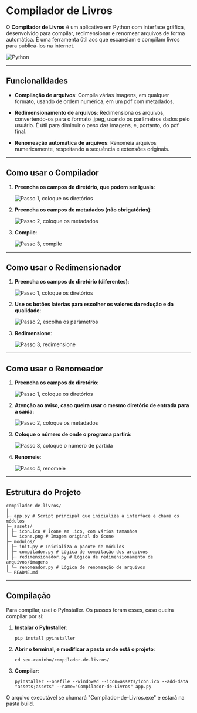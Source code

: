# Compilador de Livros
O **Compilador de Livros** é um aplicativo em Python com interface gráfica, desenvolvido para compilar, redimensionar e renomear arquivos de forma automática. É uma ferramenta útil aos que escaneiam e compilam livros para publicá-los na internet.

![Python](https://img.shields.io/badge/python-3.10+-blue)

---

## Funcionalidades

- **Compilação de arquivos**:
  Compila várias imagens, em qualquer formato, usando de ordem numérica, em um pdf com metadados.

- **Redimensionamento de arquivos**:
  Redimensiona os arquivos, convertendo-os para o formato .jpeg, usando os parâmetros dados pelo usuário. É útil para diminuir o peso das imagens, e, portanto, do pdf final.

- **Renomeação automática de arquivos**:
  Renomeia arquivos numericamente, respeitando a sequência e extensões originais.

---

## Como usar o Compilador

1. **Preencha os campos de diretório, que podem ser iguais**:

    ![Passo 1, coloque os diretórios](https://i.imgur.com/K7iWzUA.png)
    
2. **Preencha os campos de metadados (não obrigatórios)**:

    ![Passo 2, coloque os metadados](https://i.imgur.com/4ZYxJeD.png)

3. **Compile**:

    ![Passo 3, compile](https://i.imgur.com/wKnarjW.png)

---

## Como usar o Redimensionador

1. **Preencha os campos de diretório (diferentes)**:

    ![Passo 1, coloque os diretórios](https://i.imgur.com/L2LpVPF.png)
    
2. **Use os botões laterias para escolher os valores da redução e da qualidade**:

    ![Passo 2, escolha os parâmetros](https://i.imgur.com/AtLG0d1.png)

3. **Redimensione**:

    ![Passo 3, redimensione](https://i.imgur.com/JlpSCqi.png)

---

## Como usar o Renomeador

1. **Preencha os campos de diretório**:

    ![Passo 1, coloque os diretórios](https://i.imgur.com/Zgem1DA.png)
    
2. **Atenção ao aviso, caso queira usar o mesmo diretório de entrada para a saída**:

    ![Passo 2, coloque os metadados](https://i.imgur.com/Cvu9Btu.png)

3. **Coloque o número de onde o programa partirá**:

    ![Passo 3, coloque o número de partida](https://i.imgur.com/zK5wfbW.png)

4. **Renomeie**:

    ![Passo 4, renomeie](https://i.imgur.com/xT1IxL6.png)

---

## Estrutura do Projeto
```
compilador-de-livros/
│
├─ app.py # Script principal que inicializa a interface e chama os módulos
├─ assets/
│ ├─ icon.ico # Ícone em .ico, com vários tamanhos
│ └─ icone.png # Imagem original do ícone
├─ modulos/
│ ├─ init.py # Inicializa o pacote de módulos
│ ├─ compilador.py # Lógica de compilação dos arquivos
│ ├─ redimensionador.py # Lógica de redimensionamento de arquivos/imagens
│ └─ renomeador.py # Lógica de renomeação de arquivos
└─ README.md
```

---

## Compilação
Para compilar, usei o PyInstaller. Os passos foram esses, caso queira compilar por si:

1. **Instalar o PyInstaller**:
    ```
    pip install pyinstaller
    ```
2. **Abrir o terminal, e modificar a pasta onde está o projeto**:
    ```
    cd seu-caminho/compilador-de-livros/
    ```
3. **Compilar**:
    ```
    pyinstaller --onefile --windowed --icon=assets/icon.ico --add-data "assets;assets" --name="Compilador-de-Livros" app.py
    ```

O arquivo executável se chamará "Compilador-de-Livros.exe" e estará na pasta build.